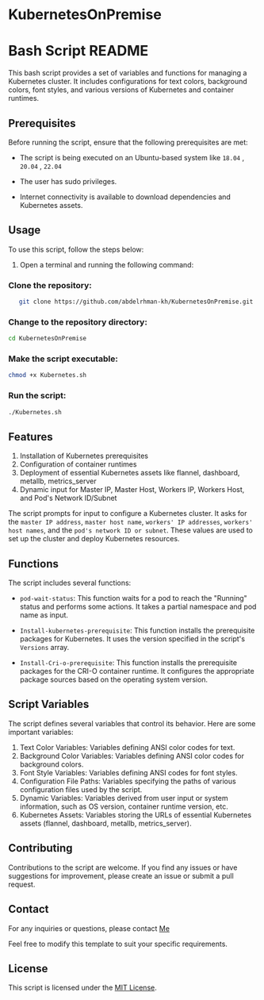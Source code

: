# KubernetesOnPremise

# Bash Script README

This bash script provides a set of variables and functions for managing a Kubernetes cluster. It includes configurations for text colors, background colors, font styles, and various versions of Kubernetes and container runtimes.


## Prerequisites
Before running the script, ensure that the following prerequisites are met:

- The script is being executed on an Ubuntu-based system like `18.04` , `20.04` , `22.04`

- The user has sudo privileges.

- Internet connectivity is available to download dependencies and Kubernetes assets.

## Usage

To use this script, follow the steps below:

1. Open a terminal and running the following command:


### Clone the repository:

```bash
   git clone https://github.com/abdelrhman-kh/KubernetesOnPremise.git
```

### Change to the repository directory:

```bash
cd KubernetesOnPremise
```
### Make the script executable:
```bash
chmod +x Kubernetes.sh
```
### Run the script:
```bash
./Kubernetes.sh
```

## Features


<ol>
  <li>Installation of Kubernetes prerequisites</li>
  <li>Configuration of container runtimes</li>
  <li>Deployment of essential Kubernetes assets like flannel, dashboard, metallb, metrics_server</li>
  <li>Dynamic input for Master IP, Master Host, Workers IP, Workers Host, and Pod's Network ID/Subnet</li>
</ol>

The script prompts for input to configure a Kubernetes cluster. It asks for the `master IP address`, `master host name`, `workers' IP addresses`, `workers' host names`, and the `pod's network ID or subnet`. These values are used to set up the cluster and deploy Kubernetes resources.

## Functions

The script includes several functions:

- `pod-wait-status`: This function waits for a pod to reach the "Running" status and performs some actions. It takes a partial namespace and pod name as input.

- `Install-kubernetes-prerequisite`: This function installs the prerequisite packages for Kubernetes. It uses the version specified in the script's `Versions` array.

- `Install-Cri-o-prerequisite`: This function installs the prerequisite packages for the CRI-O container runtime. It configures the appropriate package sources based on the operating system version.

## Script Variables
The script defines several variables that control its behavior. Here are some important variables:
<ol>
  <li>Text Color Variables: Variables defining ANSI color codes for text.</li>
  <li>Background Color Variables: Variables defining ANSI color codes for background colors.</li>
  <li>Font Style Variables: Variables defining ANSI codes for font styles.</li>
  <li>Configuration File Paths: Variables specifying the paths of various configuration files used by the script.</li>
   <li>Dynamic Variables: Variables derived from user input or system information, such as OS version, container runtime version, etc.</li>
   <li>Kubernetes Assets: Variables storing the URLs of essential Kubernetes assets (flannel, dashboard, metallb, metrics_server).</li>
</ol>


## Contributing
Contributions to the script are welcome. If you find any issues or have suggestions for improvement, please create an issue or submit a pull request.

## Contact
For any inquiries or questions, please contact [Me](https://abdelrhman.khamis.work/)

Feel free to modify this template to suit your specific requirements.


## License

This script is licensed under the [MIT License](LICENSE).
